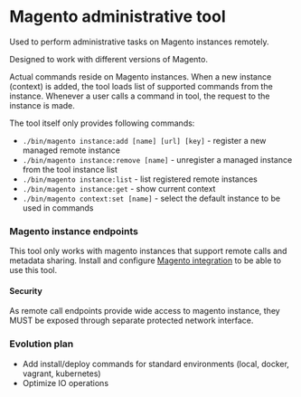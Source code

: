 # Magento administrative tool

Used to perform administrative tasks on Magento instances remotely.

Designed to work with different versions of Magento.

Actual commands reside on Magento instances. When a new instance (context) is added, the tool loads list of supported commands from the instance. Whenever a user calls a command in tool, the request to the instance is made.

The tool itself only provides following commands:

   * `./bin/magento instance:add [name] [url] [key]` - register a new managed remote instance
   * `./bin/magento instance:remove [name]` - unregister a managed instance from the tool instance list
   * `./bin/magento instance:list` - list registered remote instances
   * `./bin/magento instance:get` - show current context
   * `./bin/magento context:set [name]` - select the default instance to be used in commands
   
### Magento instance endpoints

This tool only works with magento instances that support remote calls and metadata sharing.
Install and configure [Magento integration](https://github.com/shiftedreality/magento-tool-module) to be able to use this tool.

#### Security

As remote call endpoints provide wide access to magento instance, they MUST be exposed through separate protected network interface.
   
### Evolution plan

* Add install/deploy commands for standard environments (local, docker, vagrant, kubernetes)
* Optimize IO operations

